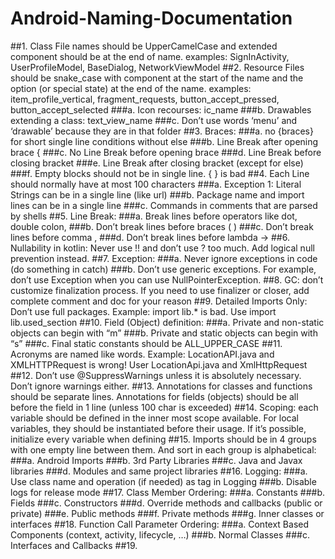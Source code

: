 # Android-Naming-Documentation

##1.	Class File names should be UpperCamelCase and extended component should be at the end of name. examples: SignInActivity, UserProfileModel, BaseDialog, NetworkViewModel
##2.	Resource Files should be snake_case with component at the start of the name and the option (or special state) at the end of the name. examples: item_profile_vertical, fragment_requests, button_accept_pressed, button_accept_selected
###a.	Icon recourses: ic_name
###b.	Drawables extending a class: text_view_name
###c.	Don’t use words ‘menu’ and ‘drawable’ because they are in that folder
##3.	Braces: 
###a.	no {braces} for short single line conditions without else
###b.	Line Break after opening brace {
###c.	No Line Break before opening brace
###d.	Line Break before closing bracket
###e.	Line Break after closing bracket (except for else)
###f.	Empty blocks should not be in single line. { } is bad
##4.	Each Line should normally have at most 100 characters
###a.	Exception 1: Literal Strings can be in a single line (like url)
###b.	Package name and import lines can be in a single line
###c.	Commands in comments that are parsed by shells
##5.	Line Break: 
###a.	Break lines before operators like dot, double colon,
###b.	Don’t break lines before braces ( )
###c.	Don’t break lines before comma ,
###d.	Don’t break lines before lambda ->
##6.	Nullability in kotlin: Never use !! and don’t use ? too much. Add logical null prevention instead.
##7.	Exception: 
###a.	Never ignore exceptions in code (do something in catch)
###b.	Don’t use generic exceptions. For example, don’t use Exception when you can use NullPointerException.
##8.	GC: don’t customize finalization process. If you need to use finalizer or closer, add complete comment and doc for your reason
##9.	Detailed Imports Only: Don’t use full packages. Example: import lib.* is bad. Use import lib.used_section
##10.	Field (Object) definition:
###a.	Private and non-static objects can begin with “m”
###b.	Private and static objects can begin with “s”
###c.	Final static constants should be ALL_UPPER_CASE
##11.	Acronyms are named like words. Example: LocationAPI.java and XMLHTTPRequest is wrong! User LocationApi.java and XmlHttpRequest
##12.	Don’t use @SuppressWarnings unless it is absolutely necessary. Don’t ignore warnings either.
##13.	Annotations for classes and functions should be separate lines. Annotations for fields (objects) should be all before the field in 1 line (unless 100 char is exceeded)
##14.	Scoping: each variable should be defined in the inner most scope available. For local variables, they should be instantiated before their usage. If it’s possible, initialize every variable when defining
##15.	Imports should be in 4 groups with one empty line between them. And sort in each group is alphabetical:
###a.	Android Imports
###b.	3rd Party Libraries
###c.	Java and Javax libraries
###d.	Modules and same project libraries
##16.	Logging: 
###a.	Use class name and operation (if needed) as tag in Logging
###b.	Disable logs for release mode
##17.	Class Member Ordering:
###a.	Constants
###b.	Fields
###c.	Constructors
###d.	Override methods and callbacks (public or private)
###e.	Public methods
###f.	Private methods
###g.	Inner classes or interfaces
##18.	Function Call Parameter Ordering:
###a.	Context Based Components (context, activity, lifecycle, …)
###b.	Normal Classes
###c.	Interfaces and Callbacks
##19.	
